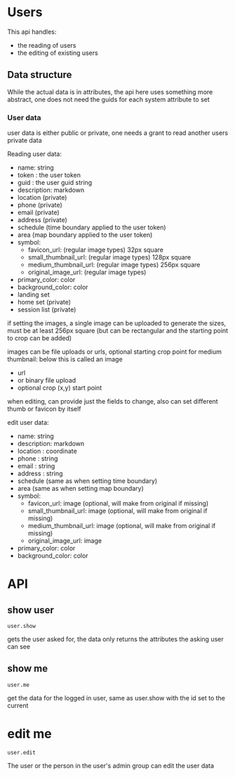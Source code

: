 # Users

This api handles:
* the reading of users
* the editing of existing users




## Data structure

While the actual data is in attributes, the api here uses something more abstract, one does not need the guids for each system attribute to set

### User data

user data is either public or private, one needs a grant to read another users private data

Reading user data:

* name: string
* token : the user token
* guid : the user guid string
* description: markdown
* location (private)
* phone (private)
* email (private)
* address (private)
* schedule (time boundary applied to the user token)
* area (map boundary applied to the user token)
* symbol:
    * favicon_url:   (regular image types) 32px square
    * small_thumbnail_url:  (regular image types) 128px square
    * medium_thumbnail_url:  (regular image types) 256px square
    * original_image_url:   (regular image types)
* primary_color: color
* background_color: color
* landing set 
* home set (private)
* session list  (private)



if setting the images, a single image can be uploaded to generate the sizes, must be at least 256px square
(but can be rectangular and the starting point to crop can be added)

images can be file uploads or urls, optional starting crop point for medium thumbnail: below this is called an image
* url
* or binary file upload
* optional crop (x,y) start point

when editing, can provide just the fields to change, also can set different thumb or favicon by itself

edit user data:

* name: string
* description: markdown
* location : coordinate
* phone : string
* email : string
* address : string
* schedule (same as when setting time boundary)
* area (same as when setting map boundary)
* symbol:
    * favicon_url:   image (optional, will make from original if missing)
    * small_thumbnail_url:  image (optional, will make from original if missing)
    * medium_thumbnail_url:  image (optional, will make from original if missing)
    * original_image_url:   image
* primary_color: color
* background_color: color



# API

## show user
    user.show

gets the user asked for, the data only returns the attributes the asking user can see


## show me
    user.me

get the data for the logged in user, same as user.show with the id set to the current

# edit me
    user.edit

The user or the person in the user's admin group can edit the user data






